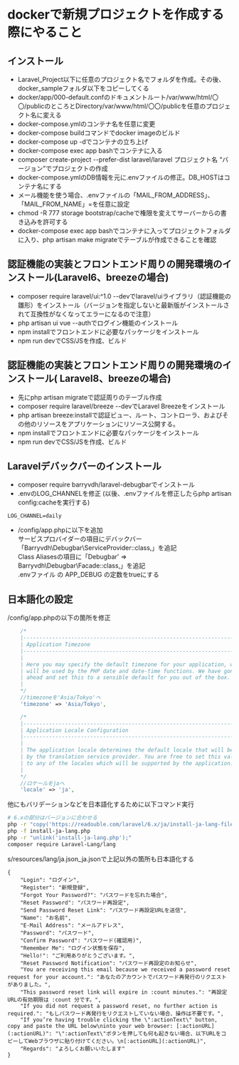 # dockerで新規プロジェクトを作成する際にやること

## インストール
- Laravel_Project以下に任意のプロジェクト名でフォルダを作成。その後、docker_sampleフォルダ以下をコピーしてくる
- docker/app/000-default.confのドキュメントルート/var/www/html/〇〇/publicのところとDirectory/var/www/html/〇〇/publicを任意のプロジェクト名に変える
- docker-compose.ymlのコンテナ名を任意に変更
- docker-compose buildコマンドでdocker imageのビルド
- docker-compose up -dでコンテナの立ち上げ
- docker-compose exec app bashでコンテナに入る
- composer create-project --prefer-dist laravel/laravel プロジェクト名 “バージョン”でプロジェクトの作成
- docker-compose.ymlのDB情報を元に.envファイルの修正。DB_HOSTはコンテナ名にする
- メール機能を使う場合、.envファイルの「MAIL_FROM_ADDRESS」、「MAIL_FROM_NAME」=を任意に設定
- chmod -R 777 storage bootstrap/cacheで権限を変えてサーバーからの書き込みを許可する
- docker-compose exec app bashでコンテナに入ってプロジェクトフォルダに入り、php artisan make migrateでテーブルが作成できることを確認

## 認証機能の実装とフロントエンド周りの開発環境のインストール(Laravel6、breezeの場合)
- composer require laravel/ui:^1.0 --devでlaravel/uiライブラリ（認証機能の雛形）をインストール（バージョンを指定しないと最新版がインストールされて互換性がなくなってエラーになるので注意）
- php artisan ui vue --authでログイン機能のインストール
- npm installでフロントエンドに必要なパッケージをインストール
- npm run devでCSS/JSを作成、ビルド

## 認証機能の実装とフロントエンド周りの開発環境のインストール( Laravel8、breezeの場合)
- 先にphp artisan migrateで認証周りのテーブル作成
- composer require laravel/breeze --devでLaravel Breezeをインストール
- php artisan breeze:installで認証ビュー、ルート、コントローラ、およびその他のリソースをアプリケーションにリソース公開する。
- npm installでフロントエンドに必要なパッケージをインストール
- npm run devでCSS/JSを作成、ビルド


## Laravelデバックバーのインストール
- composer require barryvdh/laravel-debugbarでインストール
- .envのLOG_CHANNELを修正
(以後、.envファイルを修正したらphp artisan config:cacheを実行する)

```.env
LOG_CHANNEL=daily
```

- /config/app.phpに以下を追加<br>
サービスプロバイダーの項目にデバックバー「Barryvdh\Debugbar\ServiceProvider::class,」を追記<br>
Class Aliasesの項目に「Debugbar' => Barryvdh\Debugbar\Facade::class,」を追記<br>
.envファイル の APP_DEBUG の定数をtrueにする<br>

## 日本語化の設定
/config/app.phpの以下の箇所を修正

```php
    /*
    |--------------------------------------------------------------------------
    | Application Timezone
    |--------------------------------------------------------------------------
    |
    | Here you may specify the default timezone for your application, which
    | will be used by the PHP date and date-time functions. We have gone
    | ahead and set this to a sensible default for you out of the box.
    |
    */
	//timezoneを'Asia/Tokyo'へ
    'timezone' => 'Asia/Tokyo',

    /*
    |--------------------------------------------------------------------------
    | Application Locale Configuration
    |--------------------------------------------------------------------------
    |
    | The application locale determines the default locale that will be used
    | by the translation service provider. You are free to set this value
    | to any of the locales which will be supported by the application.
    |
    */
	//ロケールをjaへ
    'locale' => 'ja',
```
他にもバリデーションなどを日本語化するために以下コマンド実行

```sh
# 6.xの部分はバージョンに合わせる
php -r "copy('https://readouble.com/laravel/6.x/ja/install-ja-lang-files.php', 'install-ja-lang.php');"
php -f install-ja-lang.php
php -r "unlink('install-ja-lang.php');"
composer require Laravel-Lang/lang
```

s/resources/lang/ja.json_ja.jsonで上記以外の箇所も日本語化する

```ja,json
{
    "Login": "ログイン",
    "Register": "新規登録",
    "Forgot Your Password?": "パスワードを忘れた場合",
    "Reset Password": "パスワード再設定",
    "Send Password Reset Link": "パスワード再設定URLを送信",
    "Name": "お名前",
    "E-Mail Address": "メールアドレス",
    "Password": "パスワード",
    "Confirm Password": "パスワード(確認用)",
    "Remember Me": "ログイン状態を保存",
    "Hello!": "ご利用ありがとうございます。",
    "Reset Password Notification": "パスワード再設定のお知らせ",
    "You are receiving this email because we received a password reset request for your account.": "あなたのアカウントでパスワード再発行のリクエストがありました。",
    "This password reset link will expire in :count minutes.": "再設定URLの有効期限は :count 分です。",
    "If you did not request a password reset, no further action is required.": "もしパスワード再発行をリクエストしていない場合、操作は不要です。",
    "If you’re having trouble clicking the \":actionText\" button, copy and paste the URL below\ninto your web browser: [:actionURL](:actionURL)": "\":actionText\"ボタンを押しても何も起きない場合、以下URLをコピーしてWebブラウザに貼り付けてください。\n[:actionURL](:actionURL)",
    "Regards": "よろしくお願いいたします"
}
```
